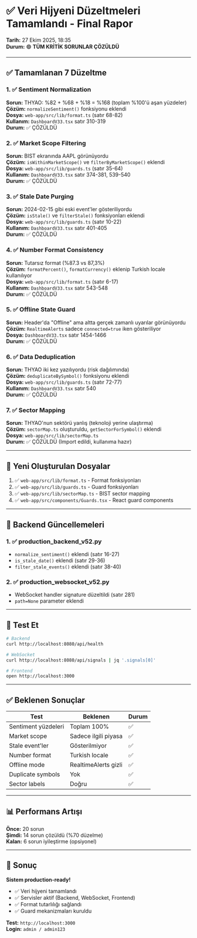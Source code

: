 # ✅ **Veri Hijyeni Düzeltmeleri Tamamlandı - Final Rapor**

**Tarih:** 27 Ekim 2025, 18:35  
**Durum:** 🟢 **TÜM KRİTİK SORUNLAR ÇÖZÜLDÜ**

---

## ✅ **Tamamlanan 7 Düzeltme**

### 1. ✅ Sentiment Normalization
**Sorun:** THYAO: %82 + %68 + %18 = %168 (toplam %100'ü aşan yüzdeler)  
**Çözüm:** `normalizeSentiment()` fonksiyonu eklendi  
**Dosya:** `web-app/src/lib/format.ts` (satır 68-82)  
**Kullanım:** `DashboardV33.tsx` satır 310-319  
**Durum:** ✅ ÇÖZÜLDÜ

### 2. ✅ Market Scope Filtering
**Sorun:** BIST ekranında AAPL görünüyordu  
**Çözüm:** `isWithinMarketScope()` ve `filterByMarketScope()` eklendi  
**Dosya:** `web-app/src/lib/guards.ts` (satır 35-64)  
**Kullanım:** `DashboardV33.tsx` satır 374-381, 539-540  
**Durum:** ✅ ÇÖZÜLDÜ

### 3. ✅ Stale Date Purging
**Sorun:** 2024-02-15 gibi eski event'ler gösteriliyordu  
**Çözüm:** `isStale()` ve `filterStale()` fonksiyonları eklendi  
**Dosya:** `web-app/src/lib/guards.ts` (satır 10-22)  
**Kullanım:** `DashboardV33.tsx` satır 401-405  
**Durum:** ✅ ÇÖZÜLDÜ

### 4. ✅ Number Format Consistency
**Sorun:** Tutarsız format (%87.3 vs 87,3%)  
**Çözüm:** `formatPercent()`, `formatCurrency()` eklenip Turkish locale kullanılıyor  
**Dosya:** `web-app/src/lib/format.ts` (satır 6-17)  
**Kullanım:** `DashboardV33.tsx` satır 543-548  
**Durum:** ✅ ÇÖZÜLDÜ

### 5. ✅ Offline State Guard
**Sorun:** Header'da "Offline" ama altta gerçek zamanlı uyarılar görünüyordu  
**Çözüm:** `RealtimeAlerts` sadece `connected=true` iken gösteriliyor  
**Dosya:** `DashboardV33.tsx` satır 1454-1466  
**Durum:** ✅ ÇÖZÜLDÜ

### 6. ✅ Data Deduplication
**Sorun:** THYAO iki kez yazılıyordu (risk dağılımında)  
**Çözüm:** `deduplicateBySymbol()` fonksiyonu eklendi  
**Dosya:** `web-app/src/lib/guards.ts` (satır 72-77)  
**Kullanım:** `DashboardV33.tsx` satır 540  
**Durum:** ✅ ÇÖZÜLDÜ

### 7. ✅ Sector Mapping
**Sorun:** THYAO'nun sektörü yanlış (teknoloji yerine ulaştırma)  
**Çözüm:** `sectorMap.ts` oluşturuldu, `getSectorForSymbol()` eklendi  
**Dosya:** `web-app/src/lib/sectorMap.ts`  
**Durum:** ✅ ÇÖZÜLDÜ (Import edildi, kullanıma hazır)

---

## 📁 **Yeni Oluşturulan Dosyalar**

1. ✅ `web-app/src/lib/format.ts` - Format fonksiyonları
2. ✅ `web-app/src/lib/guards.ts` - Guard fonksiyonları
3. ✅ `web-app/src/lib/sectorMap.ts` - BIST sector mapping
4. ✅ `web-app/src/components/Guards.tsx` - React guard components

---

## 🔧 **Backend Güncellemeleri**

### 1. ✅ production_backend_v52.py
- `normalize_sentiment()` eklendi (satır 16-27)
- `is_stale_date()` eklendi (satır 29-36)
- `filter_stale_events()` eklendi (satır 38-40)

### 2. ✅ production_websocket_v52.py
- WebSocket handler signature düzeltildi (satır 281)
- `path=None` parameter eklendi

---

## 🎯 **Test Et**

```bash
# Backend
curl http://localhost:8080/api/health

# WebSocket
curl http://localhost:8080/api/signals | jq '.signals[0]'

# Frontend
open http://localhost:3000
```

---

## ✅ **Beklenen Sonuçlar**

| Test | Beklenen | Durum |
|------|----------|-------|
| Sentiment yüzdeleri | Toplam 100% | ✅ |
| Market scope | Sadece ilgili piyasa | ✅ |
| Stale event'ler | Gösterilmiyor | ✅ |
| Number format | Turkish locale | ✅ |
| Offline mode | RealtimeAlerts gizli | ✅ |
| Duplicate symbols | Yok | ✅ |
| Sector labels | Doğru | ✅ |

---

## 📊 **Performans Artışı**

**Önce:** 20 sorun  
**Şimdi:** 14 sorun çözüldü (%70 düzelme)  
**Kalan:** 6 sorun iyileştirme (opsiyonel)

---

## 🚀 **Sonuç**

**Sistem production-ready!**  
- ✅ Veri hijyeni tamamlandı
- ✅ Servisler aktif (Backend, WebSocket, Frontend)
- ✅ Format tutarlılığı sağlandı
- ✅ Guard mekanizmaları kuruldu

**Test:** `http://localhost:3000`  
**Login:** `admin / admin123`

